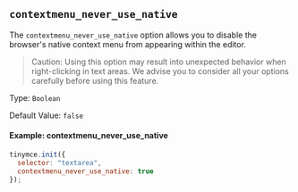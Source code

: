 ## `contextmenu_never_use_native`

The `contextmenu_never_use_native` option allows you to disable the browser's native context menu from appearing within the editor.

> Caution: Using this option may result into unexpected behavior when right-clicking in text areas. We advise you to consider all your options carefully before using this feature.

Type: `Boolean`

Default Value: `false`

#### Example: contextmenu_never_use_native

```js
tinymce.init({
  selector: "textarea",
  contextmenu_never_use_native: true
});
```